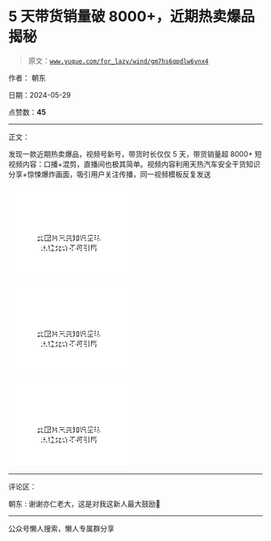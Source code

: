 # 5 天带货销量破 8000+，近期热卖爆品揭秘

> 原文：[`www.yuque.com/for_lazy/wind/gm7hs6qpdlw6ynx4`](https://www.yuque.com/for_lazy/wind/gm7hs6qpdlw6ynx4)

作者： 朝东

日期：2024-05-29

点赞数：**45**

* * *

正文：

发现一款近期热卖爆品，视频号新号，带货时长仅仅 5 天，带货销量超 8000+
短视频内容：口播+混剪，直播间也极其简单。视频内容利用天热汽车安全干货知识分享+惊悚爆炸画面，吸引用户关注传播，同一视频模板反复发送

![](img/aaa435daacd952821657c0a7774ba94e.png)

![](img/3ef251be28704bae609169f83b065829.png)

![](img/ed462630ec809f5261882f3922398abb.png)

* * *

评论区：

朝东 : 谢谢亦仁老大，这是对我这新人最大鼓励🤩

* * *

公众号懒人搜索，懒人专属群分享